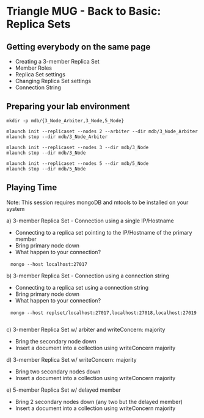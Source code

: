 # Triangle MUG - Back to Basic: Replica Sets

## Getting everybody on the same page
* Creating a 3-member Replica Set
* Member Roles
* Replica Set settings
* Changing Replica Set settings
* Connection String

## Preparing your lab environment
```
mkdir -p mdb/{3_Node_Arbiter,3_Node,5_Node}

mlaunch init --replicaset --nodes 2 --arbiter --dir mdb/3_Node_Arbiter
mlaunch stop --dir mdb/3_Node_Arbiter

mlaunch init --replicaset --nodes 3 --dir mdb/3_Node
mlaunch stop --dir mdb/3_Node

mlaunch init --replicaset --nodes 5 --dir mdb/5_Node
mlaunch stop --dir mdb/5_Node
```

## Playing Time
Note: This session requires mongoDB and mtools to be installed on your system

a) 3-member Replica Set - Connection using a single IP/Hostname
  * Connecting to a replica set pointing to the IP/Hostname of the primary member
  * Bring primary node down
  * What happen to your connection?
  
  ```
  mongo --host localhost:27017
  ```

b) 3-member Replica Set - Connection using a connection string
  * Connecting to a replica set using a connection string
  * Bring primary node down
  * What happen to your connection?
  
  ```
  mongo --host replset/localhost:27017,localhost:27018,localhost:27019
  ```
  
c) 3-member Replica Set w/ arbiter and writeConcern: majority
  * Bring the secondary node down
  * Insert a document into a collection using writeConcern majority
    
d) 3-member Replica Set w/ writeConcern: majority
  * Bring two secondary nodes down
  * Insert a document into a collection using writeConcern majority

e) 5-member Replica Set w/ delayed member
  * Bring 2 secondary nodes down (any two but the delayed member)
  * Insert a document into a collection using writeConcern majority
